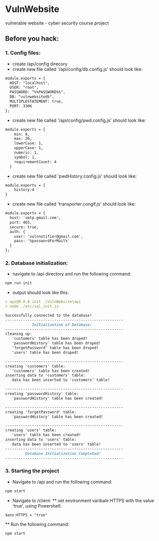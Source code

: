 # VulnWebsite
vulnerable website - cyber security course project
## Before you hack:
### 1. Config files:
* create /api/config direcory
* create new file called '/api/config/db.config.js'
should look like:

```md
module.exports = {
  HOST: "localhost",
  USER: "root",
  PASSWORD: "%%PASSWORD%%",
  DB: "vulnwebsitedb",
  MULTIPLESTATEMENT: true,
  PORT: 3306
};
```
* create new file called '/api/config/pwd.config.js'
should look like:
```md
module.exports = {
    min: 8,
    max: 26,
    lowerCase: 1,
    upperCase: 1,
    numeric: 1,
    symbol: 1,
    requirementCount: 4
  }
```
* create new file called 'pwdHistory.config.js'
should look like:
```md
module.exports = {
    history:4
}
```
* create new file called 'transporter.congif.js'
should look like:
```md
module.exports = {
  host: 'smtp.gmail.com',
  port: 465,
  secure: true,
  auth: {
    user: 'vulnnotifier@gmail.com',
    pass: '%passwordForMail%'
  }
};
```

### 2. Database initialization:
* navigate to /api directory and run the following command:
```md
npm run init
```
* output should look like this:
```md
> api@0.0.0 init .\VulnWebsite\api
> node ./etc/sql_init.js

Successfully connected to the database!
-----------------------------------------------------
            Initialization of Database:
-----------------------------------------------------
cleaning up:
   'customers' table has been droped!
   'passwordHistory' table has been droped!
   'forgetPassword' table has been droped!
   'users' table has been droped!

-----------------------------------------------------
creating 'customers' table:
   'customers' table has been created!
inserting data to 'customers' table:
   data has been inserted to 'customers' table!

-----------------------------------------------------
creating 'passwordHistory' table:
   'passwordHistory' table has been created!

-----------------------------------------------------
creating 'forgetPassword' table:
   'passwordHistory' table has been created!

-----------------------------------------------------
creating 'users' table:
   'users' table has been created!
inserting data to 'users' table:
   data has been inserted to 'users' table!
-----------------------------------------------------
         Database Initialization Completed!
-----------------------------------------------------
``` 

### 3. Starting the project
* Navigate to /api and run the following command:
```md
npm start
```

* Navigate to /client:
** set environment varibale HTTPS with the value 'true', using Powershell:
```md
$env:HTTPS = "true"
```
** Run the following command:
```md
npm start
```
